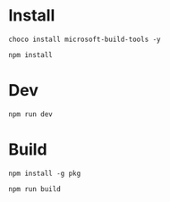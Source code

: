 # Install

```shell
choco install microsoft-build-tools -y
```

```shell
npm install
```

# Dev

```shell
npm run dev
```

# Build

```shell
npm install -g pkg
```

```shell
npm run build
```